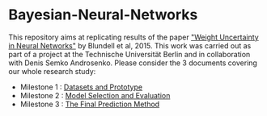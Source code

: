 # Bayesian-Neural-Networks

This repository aims at replicating results of the paper ["Weight Uncertainty in Neural Networks"](https://arxiv.org/pdf/1505.05424.pdf) by Blundell et al, 2015. This work was carried out as part of a project at the Technische Universität Berlin and in collaboration with Denis Semko Androsenko. Please consider the 3 documents covering our whole research study:

- Milestone 1 : [Datasets and Prototype](https://drive.google.com/file/d/1fMDC3b7RzEvIWKKDwLbuG6ANCpz-FVgu/view?usp=sharing)
- Milestone 2 : [Model Selection and Evaluation](https://drive.google.com/file/d/15CgosRmIvBUUllRTCP-UXRy4emv5pxUj/view?usp=sharing)
- Milestone 3 : [The Final Prediction Method](https://drive.google.com/file/d/1lcsr92ypfYu9Si5vMam5v_A-bM30_3F0/view?usp=sharing)
